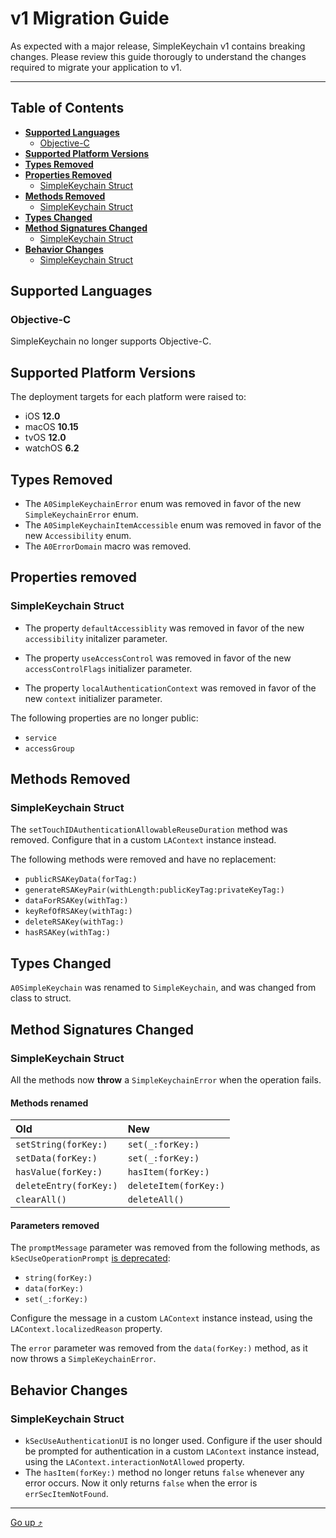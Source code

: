 # v1 Migration Guide

As expected with a major release, SimpleKeychain v1 contains breaking changes. Please review this guide thorougly to understand the changes required to migrate your application to v1.

---

## Table of Contents

- [**Supported Languages**](#supported-languages)
  + [Objective-C](#objective-c)
- [**Supported Platform Versions**](#supported-platform-versions)
- [**Types Removed**](#types-removed)
- [**Properties Removed**](#properties-removed)
  + [SimpleKeychain Struct](#simplekeychain-struct)
- [**Methods Removed**](#methods-removed)
  + [SimpleKeychain Struct](#simplekeychain-struct-1)
- [**Types Changed**](#types-changed)
- [**Method Signatures Changed**](#method-signatures-changed)
  + [SimpleKeychain Struct](#simplekeychain-struct-2)
- [**Behavior Changes**](#behavior-changes)
  + [SimpleKeychain Struct](#simplekeychain-struct-3)

## Supported Languages

### Objective-C

SimpleKeychain no longer supports Objective-C.

## Supported Platform Versions

The deployment targets for each platform were raised to:

- iOS **12.0**
- macOS **10.15**
- tvOS **12.0**
- watchOS **6.2**

## Types Removed

- The `A0SimpleKeychainError` enum was removed in favor of the new `SimpleKeychainError` enum.
- The `A0SimpleKeychainItemAccessible` enum was removed in favor of the new `Accessibility` enum.
- The `A0ErrorDomain` macro was removed.

## Properties removed

### SimpleKeychain Struct

- The property `defaultAccessiblity` was removed in favor of the new `accessibility` initalizer parameter.

<!-- BEFORE/AFTER -->

- The property `useAccessControl` was removed in favor of the new `accessControlFlags` initializer parameter.

<!-- BEFORE/AFTER -->

- The property `localAuthenticationContext` was removed in favor of the new `context` initializer parameter.

The following properties are no longer public:

- `service`
- `accessGroup`

## Methods Removed

### SimpleKeychain Struct

The `setTouchIDAuthenticationAllowableReuseDuration` method was removed. Configure that in a custom `LAContext` instance instead.

<!-- BEFORE/AFTER -->

The following methods were removed and have no replacement:

- `publicRSAKeyData(forTag:)`
- `generateRSAKeyPair(withLength:publicKeyTag:privateKeyTag:)`
- `dataForRSAKey(withTag:)`
- `keyRefOfRSAKey(withTag:)`
- `deleteRSAKey(withTag:)`
- `hasRSAKey(withTag:)`

<!-- BEFORE/AFTER -->

## Types Changed

`A0SimpleKeychain` was renamed to `SimpleKeychain`, and was changed from class to struct.

## Method Signatures Changed

### SimpleKeychain Struct

All the methods now **throw** a `SimpleKeychainError` when the operation fails.

#### Methods renamed

| Old                    | New                   |
|:-----------------------|:----------------------|
| `setString(forKey:)`   | `set(_:forKey:)`      |
| `setData(forKey:)`     | `set(_:forKey:)`      |
| `hasValue(forKey:)`    | `hasItem(forKey:)`    |
| `deleteEntry(forKey:)` | `deleteItem(forKey:)` |
| `clearAll()`           | `deleteAll()`         |

#### Parameters removed

The `promptMessage` parameter was removed from the following methods, as `kSecUseOperationPrompt` [is deprecated](https://developer.apple.com/documentation/security/ksecuseoperationprompt):

- `string(forKey:)`
- `data(forKey:)`
- `set(_:forKey:)`

Configure the message in a custom `LAContext` instance instead, using the `LAContext.localizedReason` property.

<!-- BEFORE/AFTER -->

The `error` parameter was removed from the `data(forKey:)` method, as it now throws a `SimpleKeychainError`. 

<!-- BEFORE/AFTER -->

## Behavior Changes

### SimpleKeychain Struct

- `kSecUseAuthenticationUI` is no longer used. Configure if the user should be prompted for authentication in a custom `LAContext` instance instead, using the `LAContext.interactionNotAllowed` property.
- The `hasItem(forKey:)` method no longer retuns `false` whenever any error occurs. Now it only returns `false` when the error is `errSecItemNotFound`.

---

[Go up ⤴](#table-of-contents)
